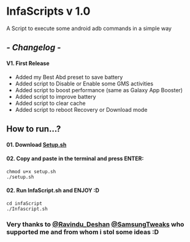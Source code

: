 # InfaScripts v 1.0

A Script to execute some android adb commands in a simple way <br>

## <i> - Changelog - </i>

####  V1. First Release
- Added my Best Abd preset to save battery  
- Added script to Disable or Enable some GMS activities
- Added script to boost performance (same as Galaxy App Booster)
- Added script to improve battery
- Added script to clear cache
- Added script to reboot Recovery or Download mode

## How to run...? 

#### 01. Download [Setup.sh](https://github.com/Infamousmick/infaScript/blob/master/setup.sh)
#### 02. Copy and paste in the terminal and press ENTER:
```
chmod u+x setup.sh
./setup.sh
```
     
#### 02. Run InfaScript.sh and ENJOY :D
```
cd infaScript
./Infascript.sh
```
### Very thanks to [@Ravindu_Deshan](https://t.me/Ravindu_Deshan) [@SamsungTweaks](https://t.me/SamsungTweaks) who supported me and from whom i stol some ideas :D

